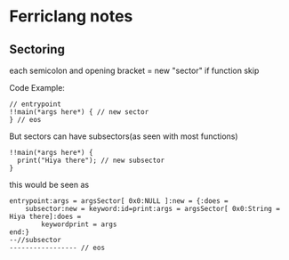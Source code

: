 # Ferriclang notes

## Sectoring
each semicolon and opening bracket = new "sector" if function skip

Code Example:

```ferric
// entrypoint 
!!main(*args here*) { // new sector
} // eos
```

But sectors can have subsectors(as seen with most functions)

```ferric
!!main(*args here*) {
  print("Hiya there"); // new subsector
}
```

this would be seen as

```ferric
entrypoint:args = argsSector[ 0x0:NULL ]:new = {:does =
	subsector:new = keyword:id=print:args = argsSector[ 0x0:String = Hiya there]:does = 
		keywordprint = args
end:}
--//subsector
----------------- // eos
```


